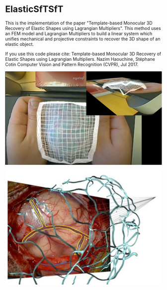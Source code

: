# ElasticSfTSfT
This is the implementation of the paper "Template-based Monocular 3D Recovery of Elastic Shapes using Lagrangian Multipliers".
This method uses an FEM model and Lagrangian Multipliers to build a linear system which unifies mechanical and projective constraints to recover the 3D shape of an elastic object.

If you use this code please cite:
Template-based Monocular 3D Recovery of Elastic Shapes using Lagrangian Multipliers.
Nazim Haouchine, Stéphane Cotin Computer Vision and Pattern Recognition (CVPR), Jul 2017.

![Elastic Augmented Reality](https://github.com/rouge1616/ElasticSfT/blob/master/ElasticShapeFromTemplate.png)


![Augmented Reality during Brain Surgery](https://github.com/rouge1616/ElasticSfT/blob/master/Craniotomy.png)
